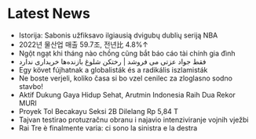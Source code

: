 # Latest News
-  Istorija: Sabonis užfiksavo ilgiausią dvigubų dublių seriją NBA
-  2022년 물산업 매출 59.7조, 전년比 4.8%↑
-  Ngột ngạt khi tháng nào chồng cũng bắt báo cáo tài chính gia đình
-  فقط جواد عزتی می فروشد | رختکن شلوغ بازنده‌ها خریداری ندارد
-  Egy követ fújhatnak a globalisták és a radikális iszlamisták
-  Ne boste verjeli, koliko časa si bo vzel cenilec za zloglasno sodno stavbo!
-  Aktif Dukung Gaya Hidup Sehat, Arutmin Indonesia Raih Dua Rekor MURI
-  Proyek Tol Becakayu Seksi 2B Dilelang Rp 5,84 T
-  Tajvan testirao protuzračnu obranu i najavio intenziviranje vojnih vježbi
-  Rai Tre è finalmente varia: ci sono la sinistra e la destra
